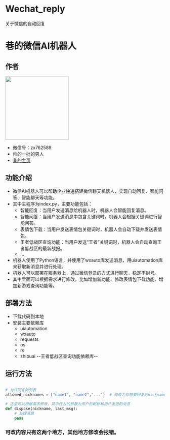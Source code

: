 # Wechat_reply
关于微信的自动回复
# 巷的微信AI机器人

## 作者
<img src="https://api.kuleu.com/api/qqimg?qq=2860364991" width="200" height="200">

- 微信号：zx762589
- 帅的一批的男人
- [巷的主页](https://xiang-520.4everland.app/)


## 功能介绍
- 微信AI机器人可以帮助企业快速搭建微信聊天机器人，实现自动回复、智能问答、智能聊天等功能。
- 其中主程序为index.py，主要功能包括：
  - 智能回复：当用户发送消息给机器人时，机器人会智能回复消息。
  - 智能问答：当用户发送消息中包含关键词时，机器人会根据关键词进行智能问答。
  - 表情包下载：当用户发送表情包关键词时，机器人会自动下载并发送表情包。
  - 王者低战区查询功能：当用户发送“王者”关键词时，机器人会自动查询王者低战区的最新战报。
  - ...
- 机器人使用了Python语言，并使用了wxauto库发送消息，用uiautomation库来获取新消息并进行处理。
- 机器人可以部署在服务器上，通过微信登录的方式进行聊天，稳定不封号。
- 其中里面可以根据需求进行修改，比如增加新功能、修改表情包下载功能、增加新游戏查询功能等。

## 部署方法
- 下载代码到本地
- 安装主要依赖库
  - uiautomation
  - wxauto
  - requests
  - os
  - re
  - zhipuai  --王者低战区查询功能依赖库--

## 运行方法
```python

# 允许回复的列表
allowed_nicknames = ["name1", "name2","..."]  # 修改为你想要回复的nickname

```
```python
# 这里可以根据需求修改，其中传入的参数为用户的昵称和用户发送的消息
def dispose(nickname, last_msg):
    # 处理消息
    pass
```

### 可改内容只有这两个地方，其他地方修改会报错。


